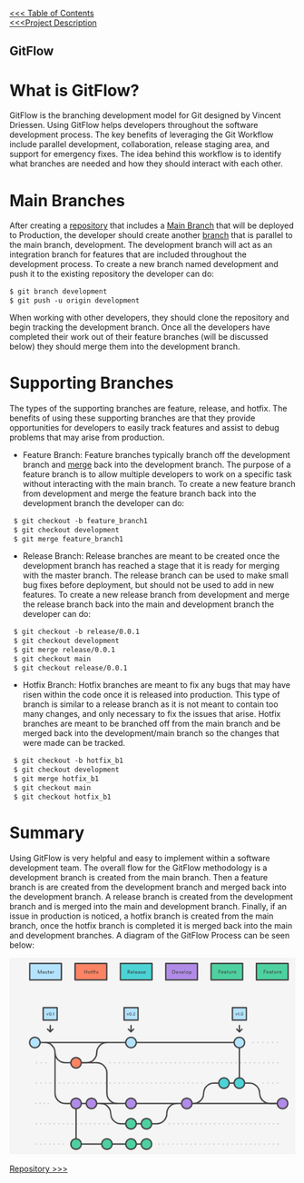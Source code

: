 [<<< Table of Contents](/README.md)  
[<<<Project Description](/Sections/ProjectDescription.md)
## GitFlow 

# What is GitFlow? 

GitFlow is the branching development model for Git designed by Vincent Driessen. Using GitFlow helps developers throughout the software development process. The key benefits of leveraging the Git Workflow include parallel development, collaboration, release staging area, and support for emergency fixes. The idea behind this workflow is to identify what branches are needed and how they should interact with each other. 

# Main Branches

After creating a [repository](/Sections/Repository.md) that includes a [Main Branch](/Sections/Master.md) that will be deployed to Production, the developer should create another [branch](/Sections/Branch.md) that is parallel to the main branch, development. The development branch will act as an integration branch for features that are included throughout the development process. To create a new branch named development and push it to the existing repository the developer can do: 
```
$ git branch development 
$ git push -u origin development
```
When working with other developers, they should clone the repository and begin tracking the development branch. Once all the developers have completed their work out of their feature branches (will be discussed below) they should merge them into the development branch. 

# Supporting Branches 

The types of the supporting branches are feature, release, and hotfix. The benefits of using these supporting branches are that they provide opportunities for developers to easily track features and assist to debug problems that may arise from production. 

* Feature Branch: Feature branches typically branch off the development branch and  [merge](/Sections/Merge.md) back into the development branch. The purpose of a feature branch is to allow multiple developers to work on a specific task without interacting with the main branch. To create a new feature branch from development and merge the feature branch back into the development branch the developer can do: 
```
 $ git checkout -b feature_branch1
 $ git checkout development
 $ git merge feature_branch1 
```

* Release Branch: Release branches are meant to be created once the development branch has reached a stage that it is ready for merging with the master branch. The release branch can be used to make small bug fixes before deployment, but should not be used to add in new features. To create a new release branch from development and merge the release branch back into the main and development branch the developer can do: 
```
 $ git checkout -b release/0.0.1
 $ git checkout development
 $ git merge release/0.0.1 
 $ git checkout main
 $ git checkout release/0.0.1
```

* Hotfix Branch: Hotfix branches are meant to fix any bugs that may have risen within the code once it is released into production. This type of branch is similar to a release branch as it is not meant to contain too many changes, and only necessary to fix the issues that arise. Hotfix branches are meant to be branched off from the main branch and be merged back into the development/main branch so the changes that were made can be tracked. 
```
 $ git checkout -b hotfix_b1
 $ git checkout development
 $ git merge hotfix_b1
 $ git checkout main
 $ git checkout hotfix_b1
```

# Summary 

Using GitFlow is very helpful and easy to implement within a software development team. The overall flow for the GitFlow methodology is a development branch is created from the main branch. Then a feature branch is are created from the development branch and merged back into the development branch. A release branch is created from the development branch and is merged into the main and development branch. Finally, if an issue in production is noticed, a hotfix branch is created from the main branch, once the hotfix branch is completed it is merged back into the main and development branches. A diagram of the GitFlow Process can be seen below:

 
![GitFlow Diagram](/images/gitFlow.PNG)  
   
  
[Repository >>>](/Sections/Repository.md)